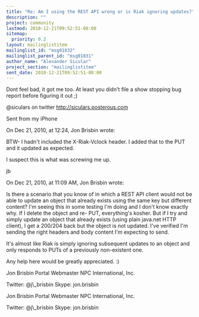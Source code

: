 ```yaml
---
title: "Re: Am I using the REST API wrong or is Riak ignoring updates?"
description: ""
project: community
lastmod: 2010-12-21T09:52:51-08:00
sitemap:
  priority: 0.2
layout: mailinglistitem
mailinglist_id: "msg01832"
mailinglist_parent_id: "msg01831"
author_name: "Alexander Sicular"
project_section: "mailinglistitem"
sent_date: 2010-12-21T09:52:51-08:00
---
```



Dont feel bad, it got me too. At least you didn't file a show stopping 
bug report before figuring it out ;)

@siculars on twitter
http://siculars.posterous.com

Sent from my iPhone

On Dec 21, 2010, at 12:24, Jon Brisbin  wrote:

BTW- I hadn't included the X-Riak-Vclock header. I added that to the 
PUT and it updated as expected.


I suspect this is what was screwing me up.

jb


On Dec 21, 2010, at 11:09 AM, Jon Brisbin wrote:

Is there a scenario that you know of in which a REST API client 
would not be able to update an object that already exists using the 
same key but different content? I'm seeing this in some testing I'm 
doing and I don't know exactly why. If I delete the object and re- 
PUT, everything's kosher. But if I try and simply update an object 
that already exists (using plain java.net HTTP client), I get a 
200/204 back but the object is not updated. I've verified I'm 
sending the right headers and body content I'm expecting to send.


It's almost like Riak is simply ignoring subsequent updates to an 
object and only responds to PUTs of a previously non-existent one.


Any help here would be greatly appreciated. :)

Jon Brisbin
Portal Webmaster
NPC International, Inc.

Twitter: @j\\_brisbin
Skype: jon.brisbin


Jon Brisbin
Portal Webmaster
NPC International, Inc.

Twitter: @j\\_brisbin
Skype: jon.brisbin

